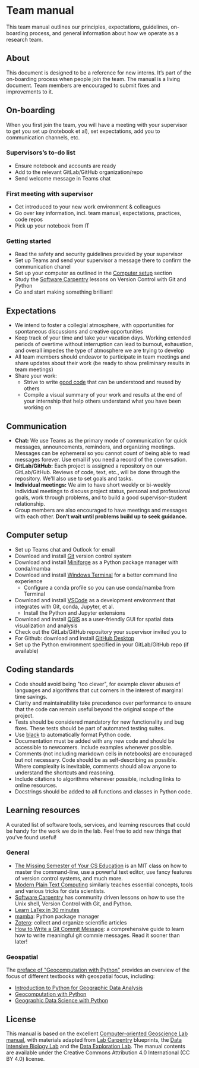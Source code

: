 # Team manual

This team manual outlines our principles, expectations, guidelines, on-boarding process, and general information about how we operate as a research team.

## About

This document is designed to be a reference for new interns. It’s part of the on-boarding process when people join the team. The manual is a living document. Team members are encouraged to submit fixes and improvements to it.

## On-boarding

When you first join the team, you will have a meeting with your supervisor to get you set up (notebook et al), set expectations, add you to communication channels, etc. 

### Supervisors’s to-do list

* Ensure notebook and accounts are ready
* Add to the relevant GitLab/GitHub organization/repo
* Send welcome message in Teams chat

### First meeting with supervisor

* Get introduced to your new work environment & colleagues
* Go over key information, incl. team manual, expectations, practices, code repos
* Pick up your notebook from IT

### Getting started

* Read the safety and security guidelines provided by your supervisor
* Set up Teams and send your supervisor a message there to confirm the communication chanel
* Set up your computer as outlined in the [Computer setup](#Computer-setup) section
* Study the [Software Carpentry](https://software-carpentry.org/lessons/) lessons on Version Control with Git and Python
* Go and start making something brilliant!

## Expectations

* We intend to foster a collegial atmosphere, with opportunities for spontaneous discussions and creative opportunities
* Keep track of your time and take your vacation days. Working extended periods of overtime without interruption can lead to burnout, exhaustion, and overall impedes the type of atmosphere we are trying to develop
* All team members should endeavor to participate in team meetings and share updates about their work (be ready to show preliminary results in team meetings)
* Share your work:
   * Strive to write [good code](#Coding-standards) that can be understood and reused by others
   * Compile a visual summary of your work and results at the end of your internship that help others understand what you have been working on 

## Communication

* **Chat:** We use Teams as the primary mode of communication for quick messages, announcements, reminders, and organizing meetings. Messages can be ephemeral so you cannot count of being able to read messages forever. Use email if you need a record of the conversation.
* **GitLab/GitHub:** Each project is assigned a repository on our GitLab/GitHub. Reviews of code, text, etc., will be done through the repository. We'll also use to set goals and tasks.
* **Individual meetings:** We aim to have short weekly or bi-weekly individual meetings to discuss project status, personal and professional goals, work through problems, and to build a good supervisor-student relationship.
* Group members are also encouraged to have meetings and messages with each other. **Don’t wait until problems build up to seek guidance.**

## Computer setup

* Set up Teams chat and Outlook for email
* Download and install [Git](https://gitforwindows.org) version control system
* Download and install [Miniforge](https://github.com/conda-forge/miniforge) as a Python package manager with conda/mamba 
* Download and install [Windows Terminal](https://apps.microsoft.com/detail/9N0DX20HK701?hl=en-US&gl=US) for a better command line experience
   * Configure a conda profile so you can use conda/mamba from Terminal 
* Download and install [VSCode](https://code.visualstudio.com) as a development environment that integrates with Git, conda, Jupyter, et al. 
   * Install the Python and Jupyter extensions
* Download and install [QGIS](https://qgis.org/de/site/forusers/download.html) as a user-friendly GUI for spatial data visualization and analysis
* Check out the GitLab/GitHub repository your supervisor invited you to
* For Github: download and install [GitHub Desktop](https://desktop.github.com) 
* Set up the Python environment specified in your GitLab/GitHub repo (if available)

## Coding standards

* Code should avoid being "too clever", for example clever abuses of languages and algorithms that cut corners in the interest of marginal time savings.
* Clarity and maintainability take precedence over performance to ensure that the code can remain useful beyond the original scope of the project.
* Tests should be considered mandatory for new functionality and bug fixes. These tests should be part of automated testing suites.
* Use [black](https://github.com/psf/black) to automatically format Python code.
* Documentation must be added with any new code and should be accessible to newcomers. Include examples whenever possible.
* Comments (not including markdown cells in notebooks) are encouraged but not necessary. Code should be as self-describing as possible. Where complexity is inevitable, comments should allow anyone to understand the shortcuts and reasoning.
* Include citations to algorithms whenever possible, including links to online resources.
* Docstrings should be added to all functions and classes in Python code.

## Learning resources

A curated list of software tools, services, and learning resources that could be handy for the work we do in the lab. Feel free to add new things that you've found useful!

### General

* [The Missing Semester of Your CS Education](https://missing.csail.mit.edu) is an MIT class on how to master the command-line, use a powerful text editor, use fancy features of version control systems, and much more.
* [Modern Plain Text Computing](https://mptc.io) similarly teaches essential concepts, tools and various tricks for data scientists.
* [Software Carpentry](https://software-carpentry.org/lessons/) has community driven lessons on how to use the Unix shell, Version Control with Git, and Python.
* [Learn LaTex in 30 minutes](https://www.overleaf.com/learn/latex/Learn_LaTeX_in_30_minutes)
* [mamba](https://mamba.readthedocs.io/): Python package manager
* [Zotero](https://www.zotero.org/): collect and organize scientific articles
* [How to Write a Git Commit Message](https://cbea.ms/git-commit/): a comprehensive guide to learn how to write meaningful git commie messages. Read it sooner than later!

### Geospatial

The [preface of "Geocomputation with Python"](https://py.geocompx.org/preface) provides an overview of the focus of different textbooks with geospatial focus, including: 

* [Introduction to Python for Geographic Data Analysis](https://pythongis.org)
* [Geocomputation with Python](https://py.geocompx.org)
* [Geographic Data Science with Python](https://geographicdata.science/book/intro.html)

## License

This manual is based on the excellent [Computer-oriented Geoscience Lab manual](https://www.compgeolab.org/manual/), with materials adapted from  [Lab Carpentry](https://github.com/lab-carpentry) blueprints, the [Data Intensive Biology Lab](http://ivory.idyll.org/lab/) and the [Data Exploration Lab](https://data-exp-lab.github.io/). The manual contents are available under the Creative Commons Attribution 4.0 International (CC BY 4.0) license.

